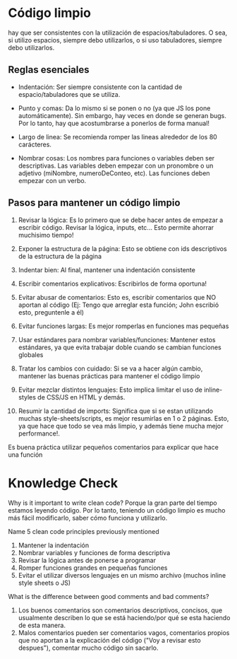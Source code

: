 # Código limpio

hay que ser consistentes con la utilización de espacios/tabuladores. O sea, si utilizo espacios, siempre debo utilizarlos, o si uso tabuladores, siempre debo utilizarlos.

## Reglas esenciales 

- Indentación: Ser siempre consistente con la cantidad de espacio/tabuladores que se utiliza.

- Punto y comas: Da lo mismo si se ponen o no (ya que JS los pone automáticamente). Sin embargo, hay veces en donde se generan bugs. Por lo tanto, hay que acostumbrarse a ponerlos de forma manual!

- Largo de linea: Se recomienda romper las lineas alrededor de los 80 carácteres.

- Nombrar cosas: Los nombres para funciones o variables deben ser descriptivas. Las variables deben empezar con un pronombre o un adjetivo (miNombre, numeroDeConteo, etc). Las funciones deben empezar con un verbo.


## Pasos para mantener un código limpio

1. Revisar la lógica: Es lo primero que se debe hacer antes de empezar a escribir código. Revisar la lógica, inputs, etc... Esto permite ahorrar muchisimo tiempo!

2. Exponer la estructura de la página: Esto se obtiene con ids descriptivos de la estructura de la página

3. Indentar bien: Al final, mantener una indentación consistente

4. Escribir comentarios explicativos: Escribirlos de forma oportuna!

5. Evitar abusar de comentarios: Esto es, escribir comentarios que NO aportan al código (Ej: Tengo que arreglar esta función; John escribió esto, preguntenle a él)

6. Evitar funciones largas: Es mejor romperlas en funciones mas pequeñas

7. Usar estándares para nombrar variables/funciones: Mantener estos estándares, ya que evita trabajar doble cuando se cambian funciones globales

8. Tratar los cambios con cuidado: Si se va a hacer algún cambio, mantener las buenas prácticas para mantener el código limpio

9. Evitar mezclar distintos lenguajes: Esto implica limitar el uso de inline-styles de CSS/JS en HTML y demás.

10. Resumir la cantidad de imports: Significa que si se estan utilizando muchas style-sheets/scripts, es mejor resumirlas en 1 o 2 páginas. Esto, ya que hace que todo se vea más limpio, y además tiene mucha mejor performance!.

Es buena práctica utilizar pequeños comentarios para explicar que hace una función


# Knowledge Check

Why is it important to write clean code?
Porque la gran parte del tiempo estamos leyendo código. Por lo tanto, teniendo un código limpio es mucho más fácil modificarlo, saber cómo funciona y utilizarlo.

Name 5 clean code principles previously mentioned
1. Mantener la indentación
2. Nombrar variables y funciones de forma descriptiva
3. Revisar la lógica antes de ponerse a programar
4. Romper funciones grandes en pequeñas funciones
5. Evitar el utilizar diversos lenguajes en un mismo archivo (muchos inline style sheets o JS)

What is the difference between good comments and bad comments?
1. Los buenos comentarios son comentarios descriptivos, concisos, que usualmente describen lo que se está haciendo/por qué se esta haciendo de esta manera. 
2. Malos comentarios pueden ser comentarios vagos, comentarios propios que no aportan a la explicación del código ("Voy a revisar esto despues"), comentar mucho código sin sacarlo. 